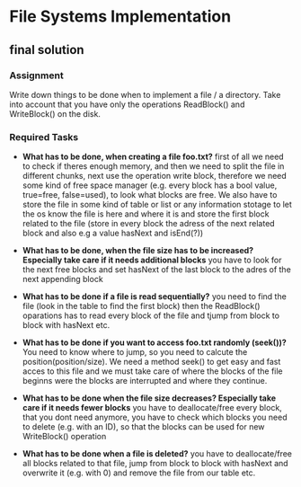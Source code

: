 # File Systems Implementation
## final solution

### Assignment
Write down things to be done when to implement a file / a directory.
Take into account that you have only the operations ReadBlock() and WriteBlock() on the disk.

### Required Tasks
- **What has to be done, when creating a file foo.txt?** 
first of all we need to check if theres enough memory, and then we need to split the file in different chunks, next use the operation write block, therefore we need some kind of free space manager (e.g. every block has a bool value, true=free, false=used), to look what blocks are free. We also have to store the file in some kind of table or list or any information stotage to let the os know the file is here and where it is and store the first block related to the file (store in every block the adress of the next related block and also e.g a value hasNext and isEnd(?))

- **What has to be done, when the file size has to be increased? Especially take care if it needs additional blocks** 
 you have to look for the next free blocks and set hasNext of the last block to the adres of the next appending block
 
- **What has to be done if a file is read sequentially?** 
you need to find the file (look in the table to find the first block) then the ReadBlock() oparations has to read every block of the file and tjump from block to block with hasNext etc.

- **What has to be done if you want to access foo.txt randomly (seek())?** 
You need to know where to jump, so you need to calcute the position(position/size). We need a method seek() to get easy and fast acces to this file and we must take care of where the blocks of the file beginns were the blocks are interrupted and where they continue.

- **What has to be done when the file size decreases? Especially take care if it needs fewer blocks** 
you have to deallocate/free every block, that you dont need anymore, you have to check which blocks you need to delete (e.g. with an ID), so that the blocks can be used for new WriteBlock() operation

- **What has to be done when a file is deleted?**
you have to deallocate/free all blocks related to that file, jump from block to block with hasNext and overwrite it (e.g. with 0) and remove the file from our table etc.
